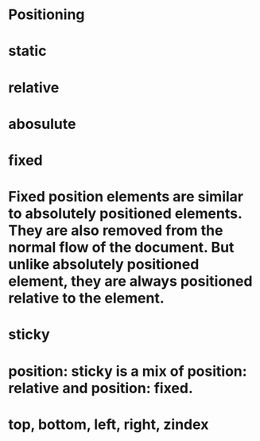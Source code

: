 # Positioning
# static
# relative
# abosulute
# fixed

 # Fixed position elements are similar to absolutely positioned elements. They are also removed from the normal flow of the document. But unlike absolutely positioned element, they are always positioned relative to the <html> element.

# sticky

# position: sticky is a mix of position: relative and position: fixed. 

# top, bottom, left, right, zindex
